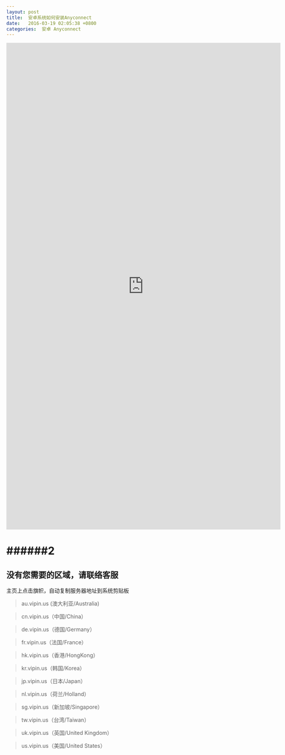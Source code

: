 ```yaml
---
layout: post
title:  安卓系统如何安装Anyconnect
date:   2016-03-19 02:05:38 +0800
categories:  安卓 Anyconnect
---
```


<iframe width="720" height="1280" src="http://docs.vpnpro.me/files/Android.mp4" frameborder="0" allow="autoplay; encrypted-media" allowfullscreen></iframe>

######2
====================
没有您需要的区域，请联络客服
---------------------

主页上点击旗帜，自动复制服务器地址到系统剪贴板

>au.vipin.us (澳大利亚/Australia)

>cn.vipin.us（中国/China）

>de.vipin.us（德国/Germany）

>fr.vipin.us（法国/France）

>hk.vipin.us（香港/HongKong）

>kr.vipin.us（韩国/Korea）

>jp.vipin.us（日本/Japan）

>nl.vipin.us（荷兰/Holland）

>sg.vipin.us（新加坡/Singapore）

>tw.vipin.us（台湾/Taiwan）

>uk.vipin.us（英国/United Kingdom）

>us.vipin.us（美国/United States）
